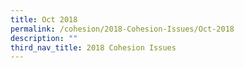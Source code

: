 ```yaml
---
title: Oct 2018
permalink: /cohesion/2018-Cohesion-Issues/Oct-2018
description: ""
third_nav_title: 2018 Cohesion Issues
---
```

